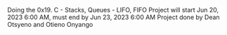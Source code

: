 Doing the 0x19. C - Stacks, Queues - LIFO, FIFO
Project will start Jun 20, 2023 6:00 AM, must end by Jun 23, 2023 6:00 AM
Project done by Dean Otsyeno and Otieno Onyango
